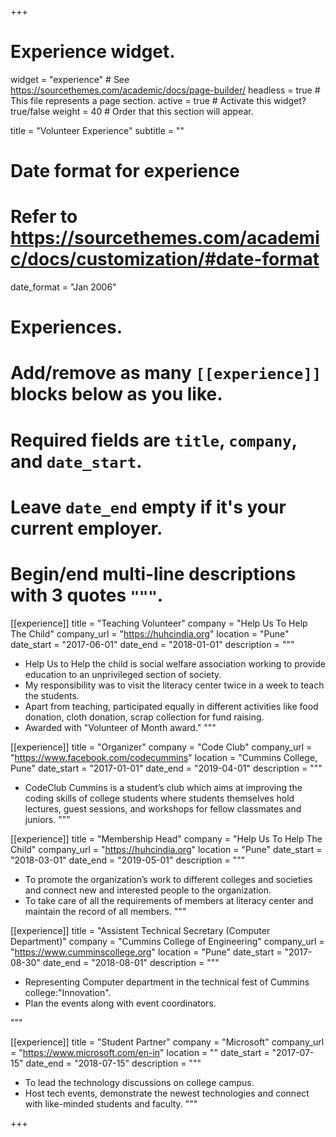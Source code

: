 +++
# Experience widget.
widget = "experience"  # See https://sourcethemes.com/academic/docs/page-builder/
headless = true  # This file represents a page section.
active = true  # Activate this widget? true/false
weight = 40  # Order that this section will appear.

title = "Volunteer Experience"
subtitle = ""

# Date format for experience
#   Refer to https://sourcethemes.com/academic/docs/customization/#date-format
date_format = "Jan 2006"

# Experiences.
#   Add/remove as many `[[experience]]` blocks below as you like.
#   Required fields are `title`, `company`, and `date_start`.
#   Leave `date_end` empty if it's your current employer.
#   Begin/end multi-line descriptions with 3 quotes `"""`.
[[experience]]
  title = "Teaching Volunteer"
  company = "Help Us To Help The Child"
  company_url = "https://huhcindia.org"
  location = "Pune"
  date_start = "2017-06-01"
  date_end = "2018-01-01"
  description = """
  * Help Us to Help the child is social welfare association working to provide education to an unprivileged section of society.
  * My responsibility was to visit the literacy center twice in a week to teach the students. 
  * Apart from teaching, participated equally in different activities like food donation, cloth donation, scrap collection for fund raising. 
  * Awarded with "Volunteer of Month award."
  """

[[experience]]
  title = "Organizer"
  company = "Code Club"
  company_url = "https://www.facebook.com/codecummins"
  location = "Cummins College, Pune"
  date_start = "2017-01-01"
  date_end = "2019-04-01"
  description = """
  * CodeClub Cummins is a student’s club which aims at improving the coding skills of college students where students themselves hold lectures, guest sessions, and workshops for fellow classmates and juniors.
  """

[[experience]]
  title = "Membership Head"
  company = "Help Us To Help The Child"
  company_url = "https://huhcindia.org"
  location = "Pune"
  date_start = "2018-03-01"
  date_end = "2019-05-01"
  description = """
  * To promote the organization’s work to different colleges and societies and connect new and interested people to the organization. 
  * To take care of all the requirements of members at literacy center and maintain the record of all members.
  """

  [[experience]]
  title = "Assistent Technical Secretary (Computer Department)"
  company = "Cummins College of Engineering"
  company_url = "https://www.cumminscollege.org"
  location = "Pune"
  date_start = "2017-08-30"
  date_end = "2018-08-01"
  description = """
  * Representing Computer department in the technical fest of Cummins college:"Innovation".
  * Plan the events along with event coordinators.
  
  """

  [[experience]]
  title = "Student Partner"
  company = "Microsoft"
  company_url = "https://www.microsoft.com/en-in"
  location = ""
  date_start = "2017-07-15"
  date_end = "2018-07-15"
  description = """
  
  * To lead the technology discussions on college campus.  
  * Host tech events, demonstrate the newest technologies and connect with like-minded students and faculty.
  """

+++

